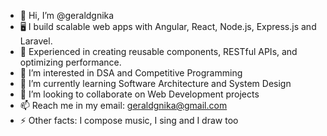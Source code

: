 - 👋 Hi, I’m @geraldgnika
- 🖥️ I build scalable web apps with Angular, React, Node.js, Express.js and Laravel.
- 💼 Experienced in creating reusable components, RESTful APIs, and optimizing performance.
- 👀 I’m interested in DSA and Competitive Programming
- 🌱 I’m currently learning Software Architecture and System Design
- 💞️ I’m looking to collaborate on Web Development projects
- 📫 Reach me in my email: geraldgnika@gmail.com
- ⚡ Other facts: I compose music, I sing and I draw too
